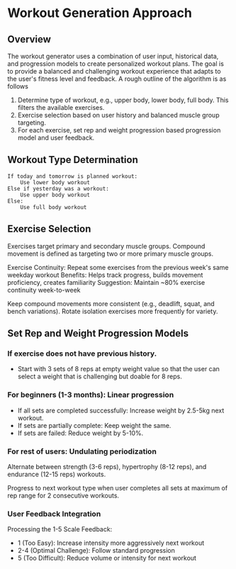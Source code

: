 # Workout Generation Approach

## Overview

The workout generator uses a combination of user input, historical data, and progression models to create personalized
workout plans. The goal is to provide a balanced and challenging workout experience that adapts to the user's fitness
level and feedback. A rough outline of the algorithm is as follows

1. Determine type of workout, e.g., upper body, lower body, full body. This filters the available exercises.
2. Exercise selection based on user history and balanced muscle group targeting.
3. For each exercise, set rep and weight progression based progression model and user feedback.

## Workout Type Determination

```
If today and tomorrow is planned workout:
    Use lower body workout
Else if yesterday was a workout:
    Use upper body workout
Else:
    Use full body workout
```

## Exercise Selection

Exercises target primary and secondary muscle groups. Compound movement is defined as targeting two or more primary
muscle groups.

Exercise Continuity: Repeat some exercises from the previous week's same weekday workout
Benefits: Helps track progress, builds movement proficiency, creates familiarity
Suggestion: Maintain ~80% exercise continuity week-to-week

Keep compound movements more consistent (e.g., deadlift, squat, and bench variations).
Rotate isolation exercises more frequently for variety.

## Set Rep and Weight Progression Models

### If exercise does not have previous history.

* Start with 3 sets of 8 reps at empty weight value so that the user can select a weight that is challenging but doable
  for 8 reps.

### For beginners (1-3 months): Linear progression

* If all sets are completed successfully: Increase weight by 2.5-5kg next workout.
* If sets are partially complete: Keep weight the same.
* If sets are failed: Reduce weight by 5-10%.

### For rest of users: Undulating periodization

Alternate between strength (3-6 reps), hypertrophy (8-12 reps), and endurance (12-15 reps) workouts.

Progress to next workout type when user completes all sets at maximum of rep range for 2 consecutive workouts.

### User Feedback Integration

Processing the 1-5 Scale Feedback:

* 1 (Too Easy): Increase intensity more aggressively next workout
* 2-4 (Optimal Challenge): Follow standard progression
* 5 (Too Difficult): Reduce volume or intensity for next workout

